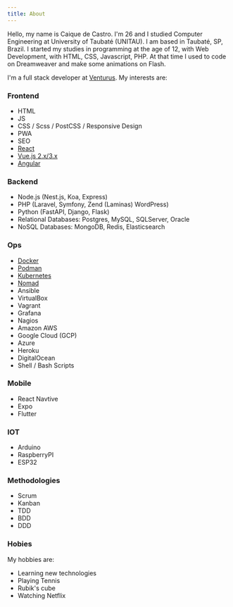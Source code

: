 ```yaml
---
title: About
---
```


Hello, my name is Caique de Castro. I'm 26 and I studied Computer Engineering at University of Taubaté (UNITAU).
I am based in Taubaté, SP, Brazil. I started my studies in programming at the age of 12, with Web Development,
with HTML, CSS, Javascript, PHP. At that time I used to code on Dreamweaver and make some animations on Flash.

I'm a full stack developer at [Venturus](https://venturus.org.br). My interests are:

### Frontend

* HTML
* JS
* CSS / Scss / PostCSS / Responsive Design
* PWA
* SEO
* [React](https://pt-br.reactjs.org/)
* [Vue.js 2.x/3.x](https://vuejs.org/)
* [Angular](https://angular.io/)


### Backend

* Node.js (Nest.js, Koa, Express)
* PHP (Laravel, Symfony, Zend (Laminas) WordPress)
* Python (FastAPI, Django, Flask)
* Relational Databases: Postgres, MySQL, SQLServer, Oracle
* NoSQL Databases: MongoDB, Redis, Elasticsearch


### Ops

* [Docker](https://www.docker.com/)
* [Podman](https://podman.io/)
* [Kubernetes](https://kubernetes.io/)
* [Nomad](https://www.nomadproject.io/)
* Ansible
* VirtualBox
* Vagrant
* Grafana
* Nagios
* Amazon AWS
* Google Cloud (GCP)
* Azure
* Heroku
* DigitalOcean
* Shell / Bash Scripts

### Mobile

* React Navtive
* Expo
* Flutter


### IOT

* Arduino
* RaspberryPI
* ESP32


### Methodologies

* Scrum
* Kanban
* TDD
* BDD
* DDD


### Hobies

My hobbies are:

* Learning new technologies
* Playing Tennis
* Rubik's cube
* Watching Netflix
